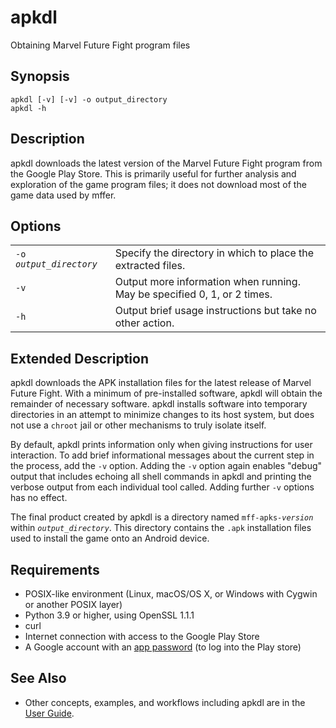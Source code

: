 # apkdl

Obtaining Marvel Future Fight program files

## Synopsis

```
apkdl [-v] [-v] -o output_directory
apkdl -h
```

## Description

apkdl downloads the latest version of the Marvel Future Fight program from the
Google Play Store. This is primarily useful for further analysis and exploration
of the game program files; it does not download most of the game data used by
mffer.

## Options

|                           |                                                                          |
| ------------------------- | ------------------------------------------------------------------------ |
| `-o `_`output_directory`_ | Specify the directory in which to place the extracted files.             |
| `-v`                      | Output more information when running. May be specified 0, 1, or 2 times. |
| `-h`                      | Output brief usage instructions but take no other action.                |

## Extended Description

apkdl downloads the APK installation files for the latest
release of Marvel Future Fight. With a minimum of
pre-installed software, apkdl will obtain the remainder of necessary
software. apkdl installs software into temporary directories in an
attempt to minimize changes to its host system, but does not use a `chroot` jail
or other mechanisms to truly isolate itself.

By default, apkdl prints information only when giving instructions for
user interaction. To add brief informational messages about the current step in
the process, add the `-v` option. Adding the `-v` option again enables "debug"
output that includes echoing all shell commands in apkdl and printing
the verbose output from each individual tool called. Adding further `-v` options
has no effect.

The final product created by apkdl is a directory named `mff-apks-`_`version`_
within _`output_directory`_. This directory contains the `.apk` installation
files used to install the game onto an Android device.

## Requirements

-   POSIX-like environment (Linux, macOS/OS X, or Windows with Cygwin or
    another POSIX layer)
-   Python 3.9 or higher, using OpenSSL 1.1.1
-   curl
-   Internet connection with access to the Google Play Store
-   A Google account with an
    [app password](https://support.google.com/accounts/answer/185833) (to log
    into the Play store)

## See Also

-   Other concepts, examples, and workflows including apkdl are in the
    [User Guide](USAGE.md).
